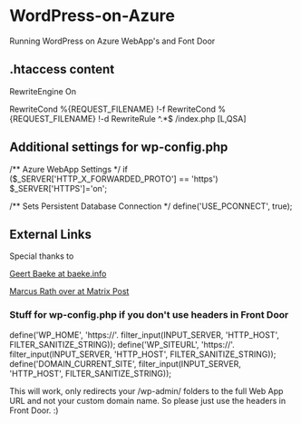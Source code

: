 # WordPress-on-Azure
Running WordPress on Azure WebApp's and Font Door

## .htaccess content
RewriteEngine On

RewriteCond %{REQUEST_FILENAME} !-f
RewriteCond %{REQUEST_FILENAME} !-d
RewriteRule ^.*$ /index.php [L,QSA]

## Additional settings for wp-config.php
/** Azure WebApp Settings */
if ($_SERVER['HTTP_X_FORWARDED_PROTO'] == 'https') $_SERVER['HTTPS']='on';

/** Sets Persistent Database Connection */
define('USE_PCONNECT', true);

## External Links
Special thanks to

[Geert Baeke at baeke.info](https://blog.baeke.info/2019/11/29/front-door-with-wordpress-on-azure-app-service/)

[Marcus Rath over at Matrix Post](https://blog.matrixpost.net/deploy-wordpress-in-azure-app-service-with-staging-slots-for-the-production-and-development-environment/)


### Stuff for wp-config.php if you don't use headers in Front Door
define('WP_HOME', 'https://'. filter_input(INPUT_SERVER, 'HTTP_HOST', FILTER_SANITIZE_STRING));
define('WP_SITEURL', 'https://'. filter_input(INPUT_SERVER, 'HTTP_HOST', FILTER_SANITIZE_STRING));
define('DOMAIN_CURRENT_SITE', filter_input(INPUT_SERVER, 'HTTP_HOST', FILTER_SANITIZE_STRING));

This will work, only redirects your /wp-admin/ folders to the full Web App URL and not your custom domain name. So please just use the headers in Front Door. :)

